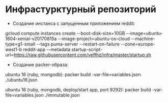 # Инфрастурктурный репозиторий


- Создание инстанса с запущенным приложением reddit:

gcloud compute instances create --boot-disk-size=10GB --image=ubuntu-1604-xenial-v20170815a --image-project=ubuntu-os-cloud --machine-type=g1-small --tags puma-server --restart-on-failure --zone=europe-west1-b reddit-app --metadata startup-script-url=https://raw.githubusercontent.com/veffhz/infra/master/startup.sh



- Создание packer-образа:

ubuntu 16 (ruby, mongodb):
 packer build -var-file=variables.json ./ubuntu16.json

ubuntu 16 (ruby, mongodb, deploy/start app, port 9292):
 packer build -var-file=variables.json ./immutable.json
